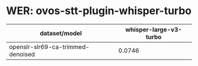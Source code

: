 
# WER: ovos-stt-plugin-whisper-turbo
|dataset/model|whisper-large-v3-turbo|
|-|-|
| openslr-slr69-ca-trimmed-denoised | 0.0746 |